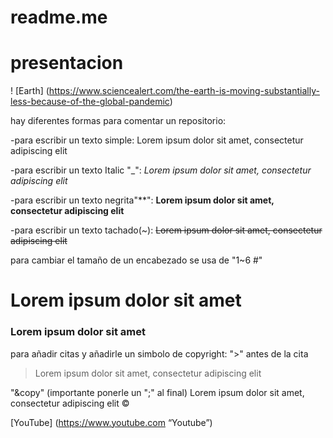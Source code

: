 # readme.me
# presentacion 

! [Earth] (https://www.sciencealert.com/the-earth-is-moving-substantially-less-because-of-the-global-pandemic)

hay diferentes formas para comentar un repositorio:

-para escribir un texto simple: Lorem ipsum dolor sit amet, consectetur adipiscing elit

-para escribir un texto Italic "_":   _Lorem ipsum dolor sit amet, consectetur adipiscing elit_

-para escribir un texto negrita"**":  **Lorem ipsum dolor sit amet, consectetur adipiscing elit**

-para escribir un texto tachado(~):  ~~Lorem ipsum dolor sit amet, consectetur adipiscing elit~~

para cambiar el tamaño de un encabezado se usa de "1~6 #" 
 # Lorem ipsum dolor sit amet
 ### Lorem ipsum dolor sit amet

para añadir citas y añadirle un simbolo de copyright:
">" antes de la cita
>Lorem ipsum dolor sit amet, consectetur adipiscing elit

"&copy" (importante ponerle un ";" al final)
Lorem ipsum dolor sit amet, consectetur adipiscing elit 
&copy;


[YouTube] (https://www.youtube.com “Youtube”)
